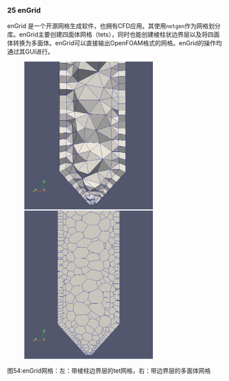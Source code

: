 ### 25 enGrid

enGrid 是一个开源网格生成软件，也拥有CFD应用。其使用`netgen`作为网格划分库。enGrid主要创建四面体网格（tets），同时也能创建棱柱状边界层以及将四面体转换为多面体。enGrid可以直接输出OpenFOAM格式的网格。enGrid的操作均通过其GUI进行。

<figure class="half">
    <img src="images/51.PNG" width="300"/>
    <img src="images/50.PNG" width="300"/>
</figure>

图54:enGrid网格：左：带棱柱边界层的tet网格，右：带边界层的多面体网格